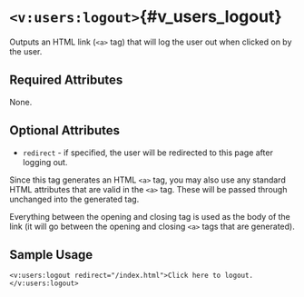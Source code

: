 # `<v:users:logout>`{#v_users_logout}

Outputs an HTML link (`<a>` tag) that will log the user out when clicked
on by the user.

## Required Attributes

None.

## Optional Attributes

-   `redirect` - if specified, the user will be redirected to this page
    after logging out.

Since this tag generates an HTML `<a>` tag, you may also use any
standard HTML attributes that are valid in the `<a>` tag. These will be
passed through unchanged into the generated tag.

Everything between the opening and closing tag is used as the body of
the link (it will go between the opening and closing `<a>` tags that are
generated).

## Sample Usage

    <v:users:logout redirect="/index.html">Click here to logout.</v:users:logout>
